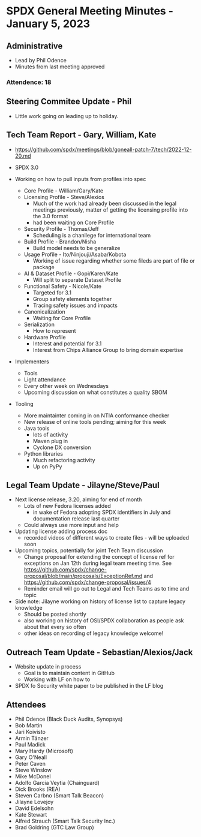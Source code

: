 # SPDX General Meeting Minutes - January 5, 2023

## Administrative
* Lead by Phil Odence
* Minutes from last meeting approved

### Attendence: 18


## Steering Commitee Update - Phil
* Little work going on leading up to holiday.


## Tech Team Report - Gary, William, Kate

* https://github.com/spdx/meetings/blob/goneall-patch-7/tech/2022-12-20.md

* SPDX 3.0 
* Working on how to pull inputs from profiles into spec
  * Core Profile - William/Gary/Kate
  * Licensing Profile - Steve/Alexios
    * Much of the work had already been discussed in the legal meetings previously, matter of getting the licensing profile into the 3.0 format 
    * had been waiting on Core Profile
  * Security Profile - Thomas/Jeff
    *  Scheduling is a chanllege for international team
  * Build Profile - Brandon/Nisha
    * Build model needs to be generalize
  * Usage Profile - Ito/Ninjouji/Asaba/Kobota
     * Working of issue regarding whether some fileds are part of file or package
  * AI & Dataset Profile - Gopi/Karen/Kate
    * Will split to separate Dataset Profile
  * Functional Safety - Nicole/Kate
     * Targeted for 3.1
    * Group safety elements together
    * Tracing safety issues and impacts
  * Canonicalization
    * Waiting for Core Profile
  * Serialization
    * How to represent
  * Hardware Profile
    * Interest and potential for 3.1
     * Interest from Chips Alliance Group to bring domain expertise

* Implementers
  * Tools
  * Light attendance
  * Every other week on Wednesdays
  * Upcoming discussion on what constitutes a quality SBOM

* Tooling
  * More maintainter coming in on NTIA conformance checker
  * New release of online tools pending; aiming for this week
  * Java tools
    * lots of activity
    * Maven plug in
    * Cyclone DX conversion
  * Python libraries
    * Much refactoring activity
    * Up on PyPy

## Legal Team Update - Jilayne/Steve/Paul
* Next license release, 3.20, aiming for end of month
  * Lots of new Fedora licenses added
    * in wake of Fedora adopting SPDX identifiers in July and documentation release last quarter
  * Could always use more input and help
* Updating license adding process doc
  * recorded videos of different ways to create files - will be uploaded soon
* Upcoming topics, potentially for joint Tech Team discussion
  * Change proposal for extending the concept of license ref for exceptions on Jan 12th during legal team meeting time. See https://github.com/spdx/change-proposal/blob/main/proposals/ExceptionRef.md and https://github.com/spdx/change-proposal/issues/4 
  * Reminder email will go out to Legal and Tech Teams as to time and topic
* Side note: Jilayne working on history of license list to capture legacy knowledge
  * Should be posted shortly
  * also working on history of OSI/SPDX collaboration as people ask about that every so often
  * other ideas on recording of legacy knowledge welcome!

## Outreach Team Update - Sebastian/Alexios/Jack
* Website update in process
  * Goal is to maintain content in GitHub
  * Working with LF on how to
* SPDX fo Security white paper to be published in the LF blog

        
## Attendees
* Phil Odence (Black Duck Audits, Synopsys)
* Bob Martin
* Jari Koivisto
* Armin Tänzer
* Paul Madick
* Mary Hardy (Microsoft)
* Gary O'Neall
* Peter Caven
* Steve Winslow
* Mike McDonel
* Adolfo Garcia Veytia (Chainguard)
* Dick Brooks (REA)
* Steven Carbno (Smart Talk Beacon)
* Jilayne Lovejoy
* David Edelsohn
* Kate Stewart
* Alfred Strauch (Smart Talk Security Inc.)
* Brad Goldring (GTC Law Group)
